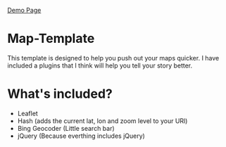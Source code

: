  [Demo Page](http://rsudekum.github.com/Map-Template/ "Demo Page")
 

Map-Template
============

This template is designed to help you push out your maps quicker. I have included a plugins that I think will help you tell your story better.

What's included?
================

* Leaflet
* Hash (adds the current lat, lon and zoom level to your URl)
* Bing Geocoder (Little search bar)
* jQuery (Because everthing includes jQuery)